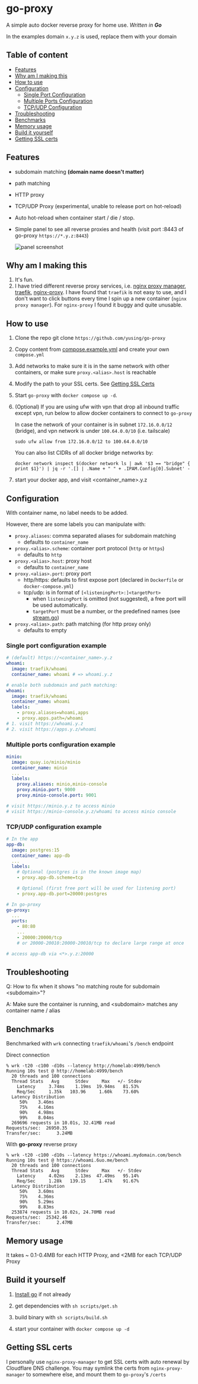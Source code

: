 # go-proxy

A simple auto docker reverse proxy for home use. *Written in **Go***

In the examples domain `x.y.z` is used, replace them with your domain

## Table of content

- [Features](#features)
- [Why am I making this](#why-am-i-making-this)
- [How to use](#how-to-use)
- [Configuration](#configuration)
  - [Single Port Configuration](#single-port-configuration-example)
  - [Multiple Ports Configuration](#multiple-ports-configuration-example)
  - [TCP/UDP Configuration](#tcpudp-configuration-example)
- [Troubleshooting](#troubleshooting)
- [Benchmarks](#benchmarks)
- [Memory usage](#memory-usage)
- [Build it yourself](#build-it-yourself)
- [Getting SSL certs](#getting-ssl-certs)

## Features

- subdomain matching **(domain name doesn't matter)**
- path matching
- HTTP proxy
- TCP/UDP Proxy (experimental, unable to release port on hot-reload)
- Auto hot-reload when container start / die / stop.
- Simple panel to see all reverse proxies and health (visit port :8443 of go-proxy `https://*.y.z:8443`)

    ![panel screenshot](screenshots/panel.png)

## Why am I making this

1. It's fun.
2. I have tried different reverse proxy services, i.e. [nginx proxy manager](https://nginxproxymanager.com/), [traefik](https://github.com/traefik/traefik), [nginx-proxy](https://github.com/nginx-proxy/nginx-proxy). I have found that `traefik` is not easy to use, and I don't want to click buttons every time I spin up a new container (`nginx proxy manager`). For `nginx-proxy` I found it buggy and quite unusable.

## How to use

1. Clone the repo git clone `https://github.com/yusing/go-proxy`

2. Copy content from [compose.example.yml](compose.example.yml) and create your own `compose.yml`

3. Add networks to make sure it is in the same network with other containers, or make sure `proxy.<alias>.host` is reachable

4. Modify the path to your SSL certs. See [Getting SSL Certs](#getting-ssl-certs)

5. Start `go-proxy` with `docker compose up -d`.

6. (Optional) If you are using ufw with vpn that drop all inbound traffic except vpn, run below to allow docker containers to connect to `go-proxy`

    In case the network of your container is in subnet `172.16.0.0/12` (bridge),
    and vpn network is under `100.64.0.0/10` (i.e. tailscale)

    `sudo ufw allow from 172.16.0.0/12 to 100.64.0.0/10`

    You can also list CIDRs of all docker bridge networks by:

    `docker network inspect $(docker network ls | awk '$3 == "bridge" { print $1}') | jq -r '.[] | .Name + " " + .IPAM.Config[0].Subnet' -`

7. start your docker app, and visit <container_name>.y.z

## Configuration

With container name, no label needs to be added.

However, there are some labels you can manipulate with:

- `proxy.aliases`: comma separated aliases for subdomain matching
  - defaults to `container_name`
- `proxy.<alias>.scheme`: container port protocol (`http` or `https`)
  - defaults to `http`
- `proxy.<alias>.host`: proxy host
  - defaults to `container_name`
- `proxy.<alias>.port`: proxy port
  - http/https: defaults to first expose port (declared in `Dockerfile` or `docker-compose.yml`)
  - tcp/udp: is in format of `[<listeningPort>:]<targetPort>`
    - when `listeningPort` is omitted (not suggested), a free port will be used automatically.
    - `targetPort` must be a number, or the predefined names (see [stream.go](src/go-proxy/stream.go#L28))
- `proxy.<alias>.path`: path matching (for http proxy only)
  - defaults to empty

### Single port configuration example

```yaml
# (default) https://<container_name>.y.z
whoami:
  image: traefik/whoami
  container_name: whoami # => whoami.y.z

# enable both subdomain and path matching:
whoami:
  image: traefik/whoami
  container_name: whoami
  labels:
    - proxy.aliases=whoami,apps
    - proxy.apps.path=/whoami
# 1. visit https://whoami.y.z
# 2. visit https://apps.y.z/whoami
```

### Multiple ports configuration example

```yaml
minio:
  image: quay.io/minio/minio
  container_name: minio
  ...
  labels:
    proxy.aliases: minio,minio-console
    proxy.minio.port: 9000
    proxy.minio-console.port: 9001

# visit https://minio.y.z to access minio
# visit https://minio-console.y.z/whoami to access minio console
```

### TCP/UDP configuration example

```yaml
# In the app
app-db:
  image: postgres:15
  container_name: app-db
  ...
  labels:
    # Optional (postgres is in the known image map)
    - proxy.app-db.scheme=tcp

    # Optional (first free port will be used for listening port)
    - proxy.app-db.port=20000:postgres  

# In go-proxy
go-proxy:
  ...
  ports:
    - 80:80
    ...
    - 20000:20000/tcp
    # or 20000-20010:20000-20010/tcp to declare large range at once

# access app-db via <*>.y.z:20000
```

## Troubleshooting

Q: How to fix when it shows "no matching route for subdomain \<subdomain>"?

A: Make sure the container is running, and \<subdomain> matches any container name / alias

## Benchmarks

Benchmarked with `wrk` connecting `traefik/whoami`'s `/bench` endpoint

Direct connection

```shell
% wrk -t20 -c100 -d10s --latency http://homelab:4999/bench
Running 10s test @ http://homelab:4999/bench
  20 threads and 100 connections
  Thread Stats   Avg      Stdev     Max   +/- Stdev
    Latency     3.74ms    1.19ms  19.94ms   81.53%
    Req/Sec     1.35k   103.96     1.60k    73.60%
  Latency Distribution
     50%    3.46ms
     75%    4.16ms
     90%    4.98ms
     99%    8.04ms
  269696 requests in 10.01s, 32.41MB read
Requests/sec:  26950.35
Transfer/sec:      3.24MB
```

With **go-proxy** reverse proxy

```shell
% wrk -t20 -c100 -d10s --latency https://whoami.mydomain.com/bench
Running 10s test @ https://whoami.6uo.me/bench
  20 threads and 100 connections
  Thread Stats   Avg      Stdev     Max   +/- Stdev
    Latency     4.02ms    2.13ms  47.49ms   95.14%
    Req/Sec     1.28k   139.15     1.47k    91.67%
  Latency Distribution
     50%    3.60ms
     75%    4.36ms
     90%    5.29ms
     99%    8.83ms
  253874 requests in 10.02s, 24.70MB read
Requests/sec:  25342.46
Transfer/sec:      2.47MB
```

## Memory usage

It takes ~ 0.1-0.4MB for each HTTP Proxy, and <2MB for each TCP/UDP Proxy

## Build it yourself

1. [Install go](https://go.dev/doc/install) if not already

2. get dependencies with `sh scripts/get.sh`

3. build binary with `sh scripts/build.sh`

4. start your container with `docker compose up -d`

## Getting SSL certs

I personally use `nginx-proxy-manager` to get SSL certs with auto renewal by Cloudflare DNS challenge. You may symlink the certs from `nginx-proxy-manager` to somewhere else, and mount them to `go-proxy`'s `/certs`
